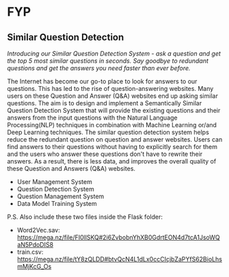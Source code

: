 # FYP
## Similar Question Detection

*Introducing our Similar Question Detection System - ask a question and get the top 5 most similar questions in seconds.
Say goodbye to redundant questions and get the answers you need faster than ever before.*

The Internet has become our go-to place to look for answers to our questions. This has led to the rise of question-answering websites. Many users on these Question and Answer (Q&A) websites end up asking similar questions. The aim is to design and implement a Semantically Similar Question Detection System that will provide the existing questions and their answers from the input questions with the Natural Language Processing(NLP) techniques in combination with Machine Learning or/and Deep Learning techniques. The similar question detection system helps reduce the redundant question on question and answer websites. Users can find answers to their questions without having to explicitly search for them and the users who answer these questions don't have to rewrite their answers. As a result, there is less data, and improves the overall quality of these Question and Answers (Q&A) websites.

- User Management System
- Question Detection System
- Question Management System
- Data Model Training System

P.S. Also include these two files inside the Flask folder:
- Word2Vec.sav: https://mega.nz/file/FI0llSKQ#2i6ZvbobnYhXB0GdrtEON4d7tcA1JsoWQaN5PdoDIS8
- train.csv: https://mega.nz/file/tY8zQLDD#btvQcN4L1dLx0ccCIcjbZaPYfS62BioLhsmMjKcG_Os
